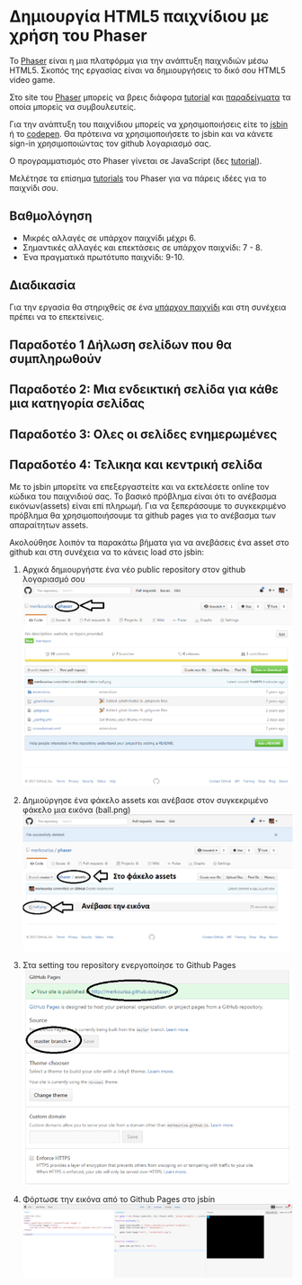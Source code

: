 # Δημιουργία HTML5 παιχνίδιου με χρήση του Phaser

To [Phaser](http://phaser.io/) είναι η μια πλατφόρμα για την ανάπτυξη παιχνιδιών μέσω HTML5. Σκοπός της εργασίας είναι να δημιουργήσεις το δικό σου HTML5 video game. 
 
Στο site του [Phaser](http://phaser.io/) μπορείς να βρεις διάφορα [tutorial](http://phaser.io/learn) και [παραδείγματα](http://phaser.io/examples) τα οποία μπορείς να συμβουλευτείς.
 
Για την ανάπτυξη του παιχνίδιου μπορείς να χρησιμοποιήσεις είτε το [jsbin](http://jsbin.com/?js,output) ή το [codepen](http://codepen.io/). Θα πρότεινα να χρησιμοποιήσετε το jsbin και να κάνετε sign-in χρησιμοποιώντας τον github λογαριασμό σας.
 


Ο προγραμματισμός στο Phaser γίνεται σε JavaScript (δες [tutorial](http://www.w3schools.com/js/)).

Μελέτησε τα επίσημα [tutorials](https://phaser.io/learn/official-tutorials) του Phaser για να πάρεις ιδέες για το παιχνίδι σου.

 ## Βαθμολόγηση
 - Μικρές αλλαγές σε υπάρχον παιχνίδι μέχρι 6. 
 - Σημαντικές αλλαγές και επεκτάσεις σε υπάρχον παιχνίδι: 7 - 8.
 - Ένα πραγματικά πρωτότυπο παιχνίδι: 9-10.

## Διαδικασία 

Για την εργασία θα στηριχθείς σε ένα [υπάρχον παιχνίδι](https://phaser.io/tutorials/coding-tips-005) και στη συνέχεια πρέπει να το επεκτείνεις.
 
## Παραδοτέο 1 Δήλωση σελίδων που θα συμπληρωθούν

## Παραδοτέο 2: Μια ενδεικτική σελίδα για κάθε μια κατηγορία σελίδας

## Παραδοτέο 3: Ολες οι σελίδες ενημερωμένες

## Παραδοτέο 4: Τελικηα  και κεντρική σελίδα

Με το jsbin μπορείτε να επεξεργαστείτε και να εκτελέσετε online τον κώδικα του παιχνιδιού σας. Το βασικό πρόβλημα είναι ότι το ανέβασμα εικόνων(assets) είναι επί πληρωμή. Για να ξεπεράσουμε το συγκεκριμένο πρόβλημα θα χρησιμοποιήσουμε τα github pages για το ανέβασμα των απαραίτητων assets.

Ακολούθησε λοιπόν τα παρακάτω βήματα για να ανεβάσεις ένα asset στο github και στη συνέχεια να το κάνεις load στο jsbin:
 
1. Αρχικά δημιουργήστε ένα νέο public repository στον github λογαριασμό σου
![ScreenShot](1.png)
 
2. Δημιούργησε ένα φάκελο assets και ανέβασε στον συγκεκριμένο φάκελο μια εικόνα (ball.png)
![ScreenShot](2.png)
 
3. Στα setting του repository ενεργοποίησε το Github Pages
![ScreenShot](3.png)

4. Φόρτωσε την εικόνα από το Github Pages στο jsbin
![ScreenShot](4.png)
 

 
